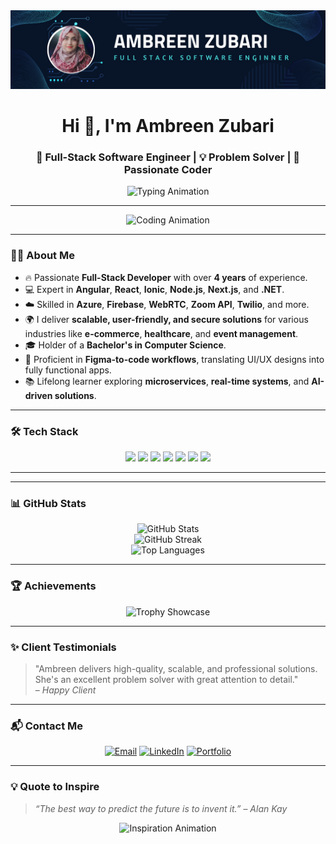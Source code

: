 <img src= "githubThumbnail.png"/>

<h1 align="center">Hi 👋, I'm Ambreen Zubari</h1>
<h3 align="center">🚀 Full-Stack Software Engineer | 💡 Problem Solver | 🌟 Passionate Coder</h3>

<p align="center">
  <img src="https://readme-typing-svg.herokuapp.com?font=JetBrains+Mono&size=24&duration=3000&pause=1000&color=36BCF7&center=true&vCenter=true&width=600&lines=Full-Stack+Software+Engineer;Angular+%7C+React+%7C+Ionic+%7C+Node.js;Azure+%7C+Firebase+%7C+WebRTC+%7C+Zoom+API;Always+learning+new+technologies!;Let's+Build+Something+Great+Together!" alt="Typing Animation" />
</p>

---

<p align="center">
  <img src="https://github.com/Ambreen-Zubari/Ambreen-Zubari/assets/animation-coding.gif" alt="Coding Animation" width="500"/>
</p>

---

### 👩‍💻 **About Me**
- 🔥 Passionate **Full-Stack Developer** with over **4 years** of experience.
- 💻 Expert in **Angular**, **React**, **Ionic**, **Node.js**, **Next.js**, and **.NET**.
- ☁️ Skilled in **Azure**, **Firebase**, **WebRTC**, **Zoom API**, **Twilio**, and more.
- 🌍 I deliver **scalable, user-friendly, and secure solutions** for various industries like **e-commerce**, **healthcare**, and **event management**.
- 🎓 Holder of a **Bachelor's in Computer Science**.
- 🌟 Proficient in **Figma-to-code workflows**, translating UI/UX designs into fully functional apps.
- 📚 Lifelong learner exploring **microservices**, **real-time systems**, and **AI-driven solutions**.

---

### 🛠️ **Tech Stack**
<p align="center">
  <img src="https://img.shields.io/badge/-Angular-DD0031?style=for-the-badge&logo=angular&logoColor=white" />
  <img src="https://img.shields.io/badge/-React-61DAFB?style=for-the-badge&logo=react&logoColor=black" />
  <img src="https://img.shields.io/badge/-Ionic-3880FF?style=for-the-badge&logo=ionic&logoColor=white" />
  <img src="https://img.shields.io/badge/-Node.js-339933?style=for-the-badge&logo=node.js&logoColor=white" />
  <img src="https://img.shields.io/badge/-Firebase-FFCA28?style=for-the-badge&logo=firebase&logoColor=black" />
  <img src="https://img.shields.io/badge/-Azure-0078D7?style=for-the-badge&logo=microsoftazure&logoColor=white" />
  <img src="https://img.shields.io/badge/-Figma-F24E1E?style=for-the-badge&logo=figma&logoColor=white" />
</p>

---


---

### 📊 **GitHub Stats**
<p align="center">
  <img src="https://github-readme-stats.vercel.app/api?username=ambreenzubari&show_icons=true&theme=github_dark&count_private=true" alt="GitHub Stats" />
  <br />
  <img src="https://github-readme-streak-stats.herokuapp.com/?user=ambreenzubari&theme=github-dark-blue" alt="GitHub Streak" />
  <br />
  <img src="https://github-readme-stats.vercel.app/api/top-langs/?username=ambreenzubari&layout=compact&theme=github_dark" alt="Top Languages" />
</p>

---

### 🏆 **Achievements**
<p align="center">
  <img src="https://github-profile-trophy.vercel.app/?username=ambreenzubari&theme=onestar&column=6&margin-w=15&margin-h=15" alt="Trophy Showcase" />
</p>

---

### ✨ **Client Testimonials**
> "Ambreen delivers high-quality, scalable, and professional solutions. She's an excellent problem solver with great attention to detail."  
> – *Happy Client*

---

### 📬 **Contact Me**
<p align="center">
  <a href="mailto:ambreenzubari3ss@gmail.com"><img src="https://img.shields.io/badge/-Email-D14836?style=for-the-badge&logo=gmail&logoColor=white" alt="Email" /></a>
  <a href="https://www.linkedin.com/in/ambreen-zubari/"><img src="https://img.shields.io/badge/-LinkedIn-0077B5?style=for-the-badge&logo=linkedin&logoColor=white" alt="LinkedIn" /></a>
  <a href="https://ambreen-zubari.vercel.app/"><img src="https://img.shields.io/badge/-Portfolio-181717?style=for-the-badge&logo=githubpages&logoColor=white" alt="Portfolio" /></a>
</p>

---

### 💡 **Quote to Inspire**
> _“The best way to predict the future is to invent it.”_ – *Alan Kay*

<p align="center">
  <img src="https://github.com/Ambreen-Zubari/Ambreen-Zubari/assets/inspiration.gif" alt="Inspiration Animation" width="400"/>
</p>
